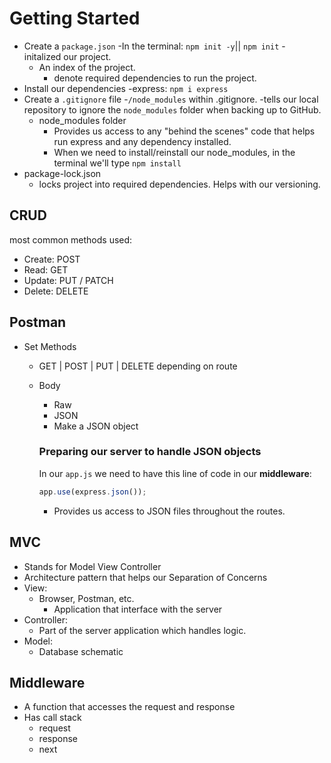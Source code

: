 # Getting Started
- Create a `package.json`
    -In the terminal: `npm init -y`|| `npm init`
        - initalized our project.
    - An index of the project.
        - denote required dependencies to run the project.
- Install our dependencies
    -express: `npm i express`
- Create a `.gitignore` file
    -`/node_modules` within .gitignore.
    -tells our local repository to ignore the `node_modules` folder when backing up to GitHub.
    - node_modules folder
        - Provides us access to any "behind the scenes" code that helps run express and any dependency installed.
        - When we need to install/reinstall our node_modules, in the terminal we'll type `npm install`
- package-lock.json
    - locks project into required dependencies.
Helps with our versioning.

## CRUD
most common methods used:
- Create: POST
- Read: GET
- Update: PUT / PATCH
- Delete: DELETE 

## Postman
- Set Methods
    - GET | POST | PUT | DELETE
    depending on route
    - Body
        - Raw
        - JSON
        - Make a JSON object

        ### Preparing our server to handle JSON objects
        In our `app.js` we need to have this line of code in our **middleware**:
        ```js
        app.use(express.json());
        ```
        - Provides us access to JSON files throughout the routes. 

## MVC
- Stands for Model View Controller
- Architecture pattern that helps our Separation of Concerns
- View:
    - Browser, Postman, etc.
        - Application that interface with the server
- Controller:
    - Part of the server application which handles logic.
- Model:
    - Database schematic

## Middleware
- A function that accesses the request and response
- Has call stack
    - request
    - response
    - next